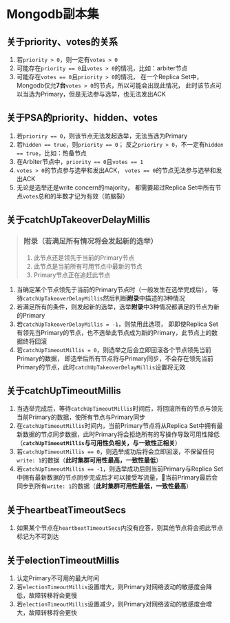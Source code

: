 # Mongodb副本集

## 关于priority、votes的关系

1. 若```priority > 0```，则一定有```votes > 0```
2. 可能存在```priority == 0```且```votes > 0```的情况，比如：arbiter节点
3. 可能存在```votes == 0```且```priority > 0```的情况，
   在一个Replica Set中，Mongodb仅允**7台**```votes > 0```的节点，所以可能会出现此情况，
   此时该节点可以当选为Primary，但是无法参与选举，也无法发出ACK

## 关于PSA的priority、hidden、votes

1. 若```prioriry == 0```，则该节点无法发起选举，无法当选为Primary
2. 若```hidden == true```，则```priority == 0```；
   反之```prioriry > 0```，不一定有```hidden == true```，比如：热备节点
3. 在Arbiter节点中，```priority == 0```且```votes == 1```
4. ```votes > 0```的节点参与选举和发出ACK，
   ```votes == 0```的节点无法参与选举和发出ACK
5. 无论是选举还是write concern的majority，
   都需要超过Replica Set中所有节点```votes```总和的半数才记为有效（防脑裂）

## 关于catchUpTakeoverDelayMillis

> ### 附录（若满足所有情况将会发起新的选举）
>
> 1. 此节点还是领先于当前的Primary节点
> 2. 此节点是当前所有可用节点中最新的节点
> 3. Primary节点正在追赶此节点

1. 当确定某个节点领先于当前的Primary节点时（一般发生在选举完成后），
   等待```catchUpTakeoverDelayMillis```然后判断**附录**中描述的3种情况
2. 若满足所有的条件，则发起新的选举，选举**附录**中3种情况都满足的节点为新的Primary
3. 若```catchUpTakeoverDelayMillis = -1```，则禁用此选项，
   即即使Replica Set有领先当Primary的节点，也不选举此节点成为新的Primary，此节点上的数据终将回滚
4. 若```catchUpTimeoutMillis = 0```，则选举之后会立即回滚各个节点领先当前Primary的数据，
   即选举后所有节点将与Primary同步，不会存在领先当前Primary的节点，此时```catchUpTakeoverDelayMillis```设置将无效

## 关于catchUpTimeoutMillis

1. 当选举完成后，等待```catchUpTimeoutMillis```时间后，将回滚所有的节点与领先当前Primary的数据，使所有节点与Primary同步
2. 在```catchUpTimeoutMillis```时间内，当前Primary节点将从Replica Set中拥有最新数据的节点同步数据，此时Primary将会拒绝所有的写操作导致可用性降低（**```catchUpTimeoutMillis```与可用性负相关，与一致性正相关**）  
3. 若```catchUpTimeoutMillis == 0```，则选举成功后将会立即回滚，不保留任何```write: 1```的数据（**此时集群可用性最高，一致性最低**）
4. 若```catchUpTimeoutMillis == -1```，则选举成功后则当前Primary与Replica Set中拥有最新数据的节点同步完成后才可以接受写流量，当前Primary最后会同步到所有```write: 1```的数据（**此时集群可用性最低，一致性最高**）

## 关于heartbeatTimeoutSecs

1. 如果某个节点在```heartbeatTimeoutSecs```内没有应答，则其他节点将会把此节点标记为不可到达

## 关于electionTimeoutMillis

1. 认定Primary不可用的最大时间
2. 若```electionTimeoutMillis```设置增大，则Primary对网络波动的敏感度会降低，故障转移将会更慢
3. 若```electionTimeoutMillis```设置减少，则Primary对网络波动的敏感度会增大，故障转移将会更快

